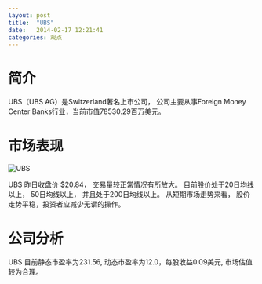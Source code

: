 ```yaml
---
layout: post
title:  "UBS"
date:   2014-02-17 12:21:41
categories: 观点
---
```


# 简介
UBS（UBS AG）是Switzerland著名上市公司，
公司主要从事Foreign Money Center Banks行业，当前市值78530.29百万美元。

# 市场表现

![UBS](http://finviz.com/chart.ashx?t=UBS&ty=c&ta=1&p=d&s=l)

UBS 昨日收盘价 $20.84，
交易量较正常情况有所放大。
目前股价处于20日均线以上，
50日均线以上，
并且处于200日均线以上。
从短期市场走势来看，
股价走势平稳，投资者应减少无谓的操作。

# 公司分析
UBS 目前静态市盈率为231.56, 动态市盈率为12.0，每股收益0.09美元,
市场估值较为合理。
